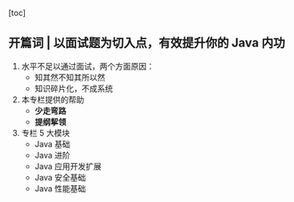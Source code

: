 [toc]

## 开篇词 | 以面试题为切入点，有效提升你的 Java 内功

1.  水平不足以通过面试，两个方面原因：
    -   知其然不知其所以然
    -   知识碎片化，不成系统
2.  本专栏提供的帮助
    -   **少走弯路**
    -   **提纲挈领**
3.  专栏 5 大模块
    -   Java 基础
    -   Java 进阶
    -   Java 应用开发扩展
    -   Java 安全基础
    -   Java 性能基础